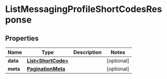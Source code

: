 

# ListMessagingProfileShortCodesResponse

## Properties

Name | Type | Description | Notes
------------ | ------------- | ------------- | -------------
**data** | [**List&lt;ShortCode&gt;**](ShortCode.md) |  |  [optional]
**meta** | [**PaginationMeta**](PaginationMeta.md) |  |  [optional]




